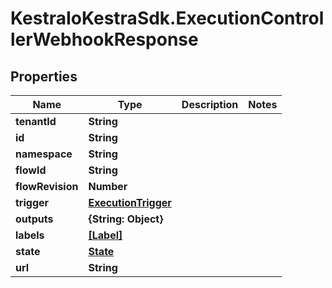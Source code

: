 # KestraIoKestraSdk.ExecutionControllerWebhookResponse

## Properties

Name | Type | Description | Notes
------------ | ------------- | ------------- | -------------
**tenantId** | **String** |  | 
**id** | **String** |  | 
**namespace** | **String** |  | 
**flowId** | **String** |  | 
**flowRevision** | **Number** |  | 
**trigger** | [**ExecutionTrigger**](ExecutionTrigger.md) |  | 
**outputs** | **{String: Object}** |  | 
**labels** | [**[Label]**](Label.md) |  | 
**state** | [**State**](State.md) |  | 
**url** | **String** |  | 


